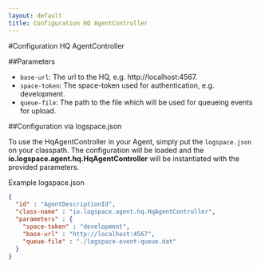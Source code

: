```yaml
---
layout: default
title: Configuration HQ AgentController
---
```


#Configuration HQ AgentController

##Parameters

- `base-url`: The url to the HQ, e.g. http://localhost:4567.
- `space-token`: The space-token used for authentication, e.g. development.
- `queue-file`: The path to the file which will be used for queueing events for upload.

##Configuration via logspace.json

To use the HqAgentController in your Agent, simply put the `logspace.json` on your classpath.
The configuration will be loaded and the **io.logspace.agent.hq.HqAgentController** will be instantiated with the provided parameters.

Example logspace.json

```json
{
  "id" : "AgentDescriptionId",
  "class-name" : "io.logspace.agent.hq.HqAgentController",
  "parameters" : {
    "space-token" : "development",
    "base-url" : "http://localhost:4567",
    "queue-file" : "./logspace-event-queue.dat"
  }
}
```